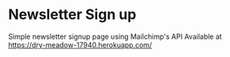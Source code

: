 # Newsletter Sign up
Simple newsletter signup page using Mailchimp's API
Available at https://dry-meadow-17940.herokuapp.com/
